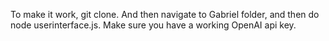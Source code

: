 To make it work, git clone. And then navigate to Gabriel folder, and then do node userinterface.js. Make sure you have a working OpenAI api key. 

